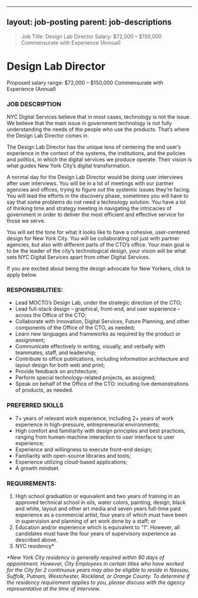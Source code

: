 
---
layout: job-posting
parent: job-descriptions
---


>Job Title: Design Lab Director
>Salary: $72,000 – $150,000 Commensurate with Experience (Annual)

# Design Lab Director
Proposed salary range: $72,000 – $150,000 Commensurate with Experience (Annual)

### JOB DESCRIPTION
NYC Digital Services believe that in most cases, technology is not the issue. We believe that the main issue in government technology is not fully understanding the needs of the people who use the products. That’s where the Design Lab Director comes in.

The Design Lab Director has the unique lens of centering the end user’s experience in the context of the systems, the institutions, and the policies and politics, in which the digital services we produce operate. Their vision is what guides New York City’s digital transformation.

A normal day for the Design Lab Director would be doing user interviews after user interviews. You will be in a lot of meetings with our partner agencies and offices, trying to figure out the systemic issues they’re facing. You will lead the efforts in the discovery phase, sometimes you will have to say that some problems do not need a technology solution. You have a lot of thinking time and strategy meeting in navigating the intricacies of government in order to deliver the most efficient and effective service for those we serve.

You will set the tone for what it looks like to have a cohesive, user-centered design for New York City. You will be collaborating not just with partner agencies, but also with different parts of the CTO’s office. Your main goal is to be the leader of the city’s technological design, your vision will be what sets NYC Digital Services apart from other Digital Services.

If you are excited about being the design advocate for New Yorkers, click to apply below.

### RESPONSIBILITIES:
-   Lead MOCTO’s Design Lab, under the strategic direction of the CTO;    
-   Lead full-stack design – graphical, front-end, and user experience – across the Office of the CTO;
-   Collaborate with Innovation, Digital Services, Future Planning, and other components of the Office of the CTO, as needed;    
-   Learn new languages and frameworks as required by the product or assignment;
-   Communicate effectively in writing, visually, and verbally with teammates, staff, and leadership;    
-   Contribute to office publications, including information architecture and layout design for both web and print;    
-   Provide feedback on architecture;    
-   Perform special technology-related projects, as assigned;    
-   Speak on behalf of the Office of the CTO: including live demonstrations of products, as needed.
    
### PREFERRED SKILLS
-   7+ years of relevant work experience, including 2+ years of work experience in high-pressure, entrepreneurial environments;    
-   High comfort and familiarity with design principles and best practices, ranging from human-machine interaction to user interface to user experience;    
-   Experience and willingness to execute front-end design;    
-   Familiarity with open-source libraries and tools;    
-   Experience utilizing cloud-based applications;    
-   A growth mindset.
    
### REQUIREMENTS:
1.  High school graduation or equivalent and two years of training in an approved technical school in oils, water colors, painting, design, black and white, layout and other art media and seven years full-time paid experience as a commercial artist, four years of which must have been in supervision and planning of art work done by a staff; or    
2.  Education and/or experience which is equivalent to “1”. However, all candidates must have the four years of supervisory experience as described above.    
3.  NYC residency*
    
<I>*New York City residency is generally required within 90 days of appointment. However, City Employees in certain titles who have worked for the City for 2 continuous years may also be eligible to reside in Nassau, Suffolk, Putnam, Westchester, Rockland, or Orange County. To determine if the residency requirement applies to you, please discuss with the agency representative at the time of interview.
